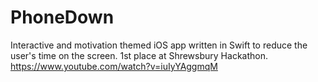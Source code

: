# PhoneDown
Interactive and motivation themed iOS app written in Swift to reduce the user's time on the screen. 1st place at Shrewsbury Hackathon.
https://www.youtube.com/watch?v=iuIyYAggmqM
